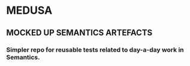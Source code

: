 # MEDUSA

## MOCKED UP SEMANTICS ARTEFACTS 

### Simpler repo for reusable tests related to day-a-day work in Semantics.
